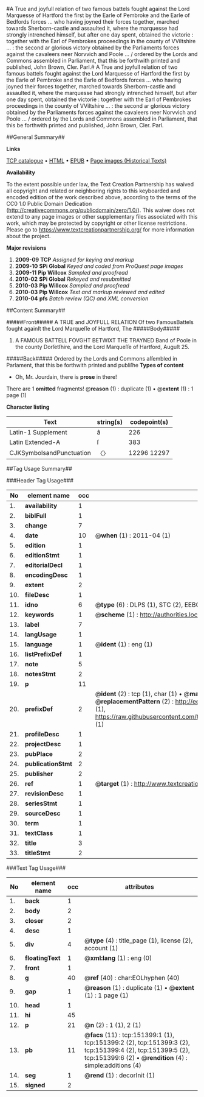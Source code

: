 #A True and joyfull relation of two famous battels fought against the Lord Marquesse of Hartford the first by the Earle of Pembroke and the Earle of Bedfords forces ... who having joyned their forces together, marched towards Sherborn-castle and assaulted it, where the marquesse had strongly intrenched himself, but after one day spent, obtained the victorie : together with the Earl of Pembrokes proceedings in the county of VViltshire ... : the second ar glorious victory obtained by the Parliaments forces against the cavaleers neer Norvvich and Poole ... / ordered by the Lords and Commons assembled in Parliament, that this be forthwith printed and published, John Brown, Cler. Parl.#
A True and joyfull relation of two famous battels fought against the Lord Marquesse of Hartford the first by the Earle of Pembroke and the Earle of Bedfords forces ... who having joyned their forces together, marched towards Sherborn-castle and assaulted it, where the marquesse had strongly intrenched himself, but after one day spent, obtained the victorie : together with the Earl of Pembrokes proceedings in the county of VViltshire ... : the second ar glorious victory obtained by the Parliaments forces against the cavaleers neer Norvvich and Poole ... / ordered by the Lords and Commons assembled in Parliament, that this be forthwith printed and published, John Brown, Cler. Parl.

##General Summary##

**Links**

[TCP catalogue](http://www.ota.ox.ac.uk/tcp/)  • 
[HTML](http://tei.it.ox.ac.uk/tcp/Texts-HTML/free/A94/A94930.html)  • 
[EPUB](http://tei.it.ox.ac.uk/tcp/Texts-EPUB/free/A94/A94930.epub) • 
[Page images (Historical Texts)](https://historicaltexts.jisc.ac.uk/eebo-42475241e)

**Availability**

To the extent possible under law, the Text Creation Partnership has waived all copyright and related or neighboring rights to this keyboarded and encoded edition of the work described above, according to the terms of the CC0 1.0 Public Domain Dedication (http://creativecommons.org/publicdomain/zero/1.0/). This waiver does not extend to any page images or other supplementary files associated with this work, which may be protected by copyright or other license restrictions. Please go to https://www.textcreationpartnership.org/ for more information about the project.

**Major revisions**

1. __2009-09__ __TCP__ *Assigned for keying and markup*
1. __2009-10__ __SPi Global__ *Keyed and coded from ProQuest page images*
1. __2009-11__ __Pip Willcox__ *Sampled and proofread*
1. __2010-02__ __SPi Global__ *Rekeyed and resubmitted*
1. __2010-03__ __Pip Willcox__ *Sampled and proofread*
1. __2010-03__ __Pip Willcox__ *Text and markup reviewed and edited*
1. __2010-04__ __pfs__ *Batch review (QC) and XML conversion*

##Content Summary##

#####Front#####
A TRUE and JOYFULL RELATION Of two FamousBattels fought againſt the Lord Marqueſſe of Hartford, The 
#####Body#####

1. A FAMOUS BATTELL FOVGHT BETWIXT THE TRAYNED Band of Poole in the county Dorſetſhire, and the Lord Marqueſſe of Hartford, Auguſt 25.

#####Back#####
Ordered by the Lords and Commons aſſembled in Parlament, that this be forthwith printed and publiſhe
**Types of content**

  * Oh, Mr. Jourdain, there is **prose** in there!

There are 1 **omitted** fragments! 
 @__reason__ (1) : duplicate (1)  •  @__extent__ (1) : 1 page (1)

**Character listing**


|Text|string(s)|codepoint(s)|
|---|---|---|
|Latin-1 Supplement|â|226|
|Latin Extended-A|ſ|383|
|CJKSymbolsandPunctuation|〈〉|12296 12297|

##Tag Usage Summary##

###Header Tag Usage###

|No|element name|occ|attributes|
|---|---|---|---|
|1.|__availability__|1||
|2.|__biblFull__|1||
|3.|__change__|7||
|4.|__date__|10| @__when__ (1) : 2011-04 (1)|
|5.|__edition__|1||
|6.|__editionStmt__|1||
|7.|__editorialDecl__|1||
|8.|__encodingDesc__|1||
|9.|__extent__|2||
|10.|__fileDesc__|1||
|11.|__idno__|6| @__type__ (6) : DLPS (1), STC (2), EEBO-CITATION (1), OCLC (1), VID (1)|
|12.|__keywords__|1| @__scheme__ (1) : http://authorities.loc.gov/ (1)|
|13.|__label__|7||
|14.|__langUsage__|1||
|15.|__language__|1| @__ident__ (1) : eng (1)|
|16.|__listPrefixDef__|1||
|17.|__note__|5||
|18.|__notesStmt__|2||
|19.|__p__|11||
|20.|__prefixDef__|2| @__ident__ (2) : tcp (1), char (1)  •  @__matchPattern__ (2) : ([0-9\-]+):([0-9IVX]+) (1), (.+) (1)  •  @__replacementPattern__ (2) : http://eebo.chadwyck.com/downloadtiff?vid=$1&page=$2 (1), https://raw.githubusercontent.com/textcreationpartnership/Texts/master/tcpchars.xml#$1 (1)|
|21.|__profileDesc__|1||
|22.|__projectDesc__|1||
|23.|__pubPlace__|2||
|24.|__publicationStmt__|2||
|25.|__publisher__|2||
|26.|__ref__|1| @__target__ (1) : http://www.textcreationpartnership.org/docs/. (1)|
|27.|__revisionDesc__|1||
|28.|__seriesStmt__|1||
|29.|__sourceDesc__|1||
|30.|__term__|1||
|31.|__textClass__|1||
|32.|__title__|3||
|33.|__titleStmt__|2||


###Text Tag Usage###

|No|element name|occ|attributes|
|---|---|---|---|
|1.|__back__|1||
|2.|__body__|2||
|3.|__closer__|2||
|4.|__desc__|1||
|5.|__div__|4| @__type__ (4) : title_page (1), license (2), account (1)|
|6.|__floatingText__|1| @__xml:lang__ (1) : eng (0)|
|7.|__front__|1||
|8.|__g__|40| @__ref__ (40) : char:EOLhyphen (40)|
|9.|__gap__|1| @__reason__ (1) : duplicate (1)  •  @__extent__ (1) : 1 page (1)|
|10.|__head__|1||
|11.|__hi__|45||
|12.|__p__|21| @__n__ (2) : 1 (1), 2 (1)|
|13.|__pb__|11| @__facs__ (11) : tcp:151399:1 (1), tcp:151399:2 (2), tcp:151399:3 (2), tcp:151399:4 (2), tcp:151399:5 (2), tcp:151399:6 (2)  •  @__rendition__ (4) : simple:additions (4)|
|14.|__seg__|1| @__rend__ (1) : decorInit (1)|
|15.|__signed__|2||
